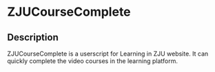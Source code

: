 # ZJUCourseComplete

## Description

ZJUCourseComplete is a userscript for Learning in ZJU website. It can quickly complete the video courses in the learning platform.